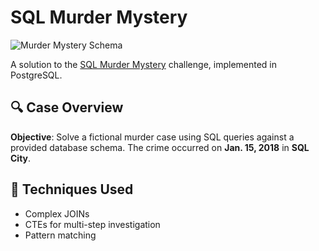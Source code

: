 # SQL Murder Mystery

![Murder Mystery Schema](https://mystery.knightlab.com/schema.png)

A solution to the [SQL Murder Mystery](https://mystery.knightlab.com/) challenge, implemented in PostgreSQL.

## 🔍 Case Overview
**Objective**: Solve a fictional murder case using SQL queries against a provided database schema. The crime occurred on **Jan. 15, 2018** in **SQL City**.

## 📝 Techniques Used
- Complex JOINs
- CTEs for multi-step investigation
- Pattern matching 
